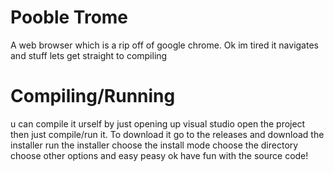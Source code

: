 # Pooble Trome
A web browser which is a rip off of google chrome. Ok im tired it navigates and stuff lets get straight to compiling
# Compiling/Running
u can compile it urself by just opening up visual studio open the project then just compile/run it.
To download it go to the releases and download the installer run the installer choose the install mode choose the directory choose other options and easy peasy
ok have fun with the source code!